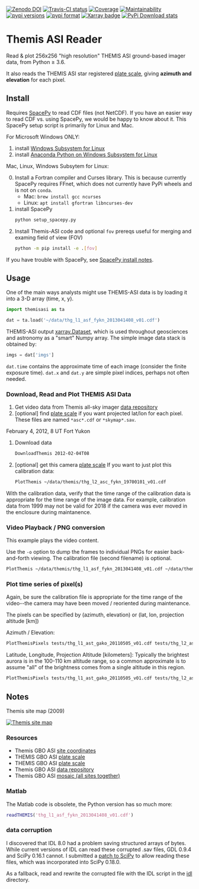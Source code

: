 [![Zenodo DOI](https://zenodo.org/badge/DOI/10.5281/zenodo.215309.svg)](https://doi.org/10.5281/zenodo.215309)
[![Travis-CI status](https://travis-ci.org/scivision/themisasi.svg)](https://travis-ci.org/scivision/themisasi)
[![Coverage](https://coveralls.io/repos/github/scivision/themisasi/badge.svg?branch=master)](https://coveralls.io/github/scivision/themisasi?branch=master)
[![Maintainability](https://api.codeclimate.com/v1/badges/d1da43f5a03c6e7456ef/maintainability)](https://codeclimate.com/github/scivision/themisasi/maintainability)
[![pypi versions](https://img.shields.io/pypi/pyversions/themisasi.svg)](https://pypi.python.org/pypi/themisasi)
[![pypi format](https://img.shields.io/pypi/format/themisasi.svg)](https://pypi.python.org/pypi/themisasi)
[![Xarray badge](https://img.shields.io/badge/powered%20by-xarray-orange.svg?style=flat)](http://xarray.pydata.org/en/stable/why-xarray.html)
[![PyPi Download stats](http://pepy.tech/badge/themisasi)](http://pepy.tech/project/themisasi)


# Themis ASI Reader


Read & plot 256x256 "high resolution" THEMIS ASI ground-based imager data, from Python &ge; 3.6.

It also reads the THEMIS ASI star registered
[plate scale](http://data.phys.ucalgary.ca/sort_by_project/THEMIS/asi/skymaps/new_style/),
giving **azimuth and elevation** for each pixel.

## Install

Requires
[SpacePy](https://scivision.co/installing-spacepy-with-anaconda-python-3/)
to read CDF files (not NetCDF).
If you have an easier way to read CDF vs. using SpacePy, we would be happy to know about it.
This SpacePy setup script is primarily for Linux and Mac.

For Microsoft Windows ONLY:
1. install [Windows Subsystem for Linux](https://www.scivision.co/install-windows-subsystem-for-linux/)
2. install [Anaconda Python on Windows Subsystem for Linux](https://www.scivision.co/anaconda-python-with-windows-subsystem-for-linux/)


Mac, Linux, Windows Subsytem for Linux:

0. Install a Fortran compiler and Curses library. 
   This is because currently SpacePy requires FFnet, which does not currently have PyPi wheels and is not on `conda`.
   * Mac: `brew install gcc ncurses`
   * Linux: `apt install gfortran libncurses-dev`
1. install SpacePy
   ```sh
   python setup_spacepy.py
   ```
2. Install Themis-ASI code and optional `fov` prereqs useful for merging and examing field of view (FOV)
   ```sh
   python -m pip install -e .[fov]
   ```

If you have trouble with SpacePy, see
[SpacePy install notes](https://scivision.co/installing-spacepy-with-anaconda-python-3/).

## Usage
One of the main ways analysts might use THEMIS-ASI data is by loading it into a 3-D array (time, x, y).

```python
import themisasi as ta

dat = ta.load('~/data/thg_l1_asf_fykn_2013041408_v01.cdf')
```
THEMIS-ASI output [xarray.Dataset](http://xarray.pydata.org/en/stable/generated/xarray.Dataset.html), 
which is used throughout geosciences and astronomy as a "smart" Numpy array.
The simple image data stack is obtained by:
```python
imgs = dat['imgs']
```

`dat.time` contains the approximate time of each image (consider the finite exposure time).
`dat.x` and `dat.y` are simple pixel indices, perhaps not often needed.

### Download, Read and Plot THEMIS ASI Data

1. Get video data from Themis all-sky imager [data repository](http://themis.ssl.berkeley.edu/data/themis/thg/l1/asi/)
2. [optional] find [plate scale](http://themis.ssl.berkeley.edu/themisdata/thg/l2/asi/cal/) if you want projected lat/lon for each pixel.
   These files are named `*asc*.cdf` or `*skymap*.sav`.

February 4, 2012, 8 UT Fort Yukon

1. Download data
   ```sh
   DownloadThemis 2012-02-04T08
   ```
2. [optional] get this camera [plate scale](http://themis.ssl.berkeley.edu/themisdata/thg/l2/asi/cal/thg_l2_asc_fykn_19700101_v01.cdf)
   If you want to just plot this calibration data:
   ```sh
   PlotThemis ~/data/themis/thg_l2_asc_fykn_19700101_v01.cdf
   ```
   
With the calibration data, verify that the time range of the calibration data is appropriate for the time range of the image data.
For example, calibration data from 1999 may not be valid for 2018 if the camera was ever moved in the enclosure during maintanence.


### Video Playback / PNG conversion

This example plays the video content.

Use the `-o` option to dump the frames to individual PNGs for easier back-and-forth viewing.
The calibration file (second filename) is optional.
```sh
PlotThemis ~/data/themis/thg_l1_asf_fykn_2013041408_v01.cdf ~/data/themis/thg_l2_asc_fykn_19700101_v01.cdf
```

### Plot time series of pixel(s)
Again, be sure the calibration file is appropriate for the time range of the video--the camera may have been moved / reoriented during maintenance.

The pixels can be specified by (azimuth, elevation) or (lat, lon, projection altitude [km])

Azimuth / Elevation:
```sh
PlotThemisPixels tests/thg_l1_ast_gako_20110505_v01.cdf tests/thg_l2_asc_fykn_19700101_v01.cdf -az 65 70 -el 48 68
```

Latitude, Longitude, Projection Altitude [kilometers]:
Typically the brightest aurora is in the 100-110 km altitude range, so a common approximate is to assume "all" of the brightness comes from a single altitude in this region.
```sh
PlotThemisPixels tests/thg_l1_ast_gako_20110505_v01.cdf tests/thg_l2_asc_fykn_19700101_v01.cdf -lla 65 -145 100.
```

## Notes

Themis site map (2009)

[![Themis site map](http://themis.ssl.berkeley.edu/data/themis/events/THEMIS_GBO_Station_Map-2009-01.gif)](http://themis.ssl.berkeley.edu/gbo/display.py?)


### Resources

-   Themis GBO ASI
    [site coordinates](http://themis.ssl.berkeley.edu/images/ASI/THEMIS_ASI_Station_List_Nov_2011.xls)
-   THEMIS GBO ASI
    [plate scale](http://data.phys.ucalgary.ca/sort_by_project/THEMIS/asi/skymaps/new_style/)
-   THEMIS GBO ASI
    [plate scale](http://themis.ssl.berkeley.edu/themisdata/thg/l2/asi/cal/)
-   Themis GBO ASI
    [data repository](http://themis.ssl.berkeley.edu/data/themis/thg/l1/asi/)
-   Themis GBO ASI
    [mosaic (all sites together)](http://themis.ssl.berkeley.edu/gbo/display.py?)



### Matlab

The Matlab code is obsolete, the Python version has so much more:
```matlab
readTHEMIS('thg_l1_asf_fykn_2013041408_v01.cdf')
```
### data corruption

I discovered that IDL 8.0 had a problem saving structured arrays of bytes.
While current versions of IDL can read these corrupted .sav files, GDL 0.9.4 and SciPy 0.16.1 cannot.
I submitted a
[patch to SciPy](https://github.com/scipy/scipy/pull/5801)
to allow reading these files, which was incorporated into SciPy 0.18.0.

As a fallback, read and rewrite the corrupted file with the IDL script in the
[idl](idl/)
directory.
